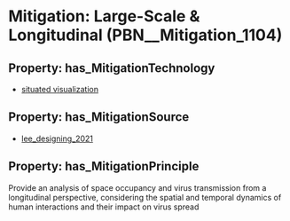 # Mitigation: __Large-Scale & Longitudinal__ (PBN__Mitigation_1104)

## Property: has_MitigationTechnology

* [situated visualization](../Technology/PBN__Technology_3653)

## Property: has_MitigationSource

* [lee_designing_2021](../Article/PBN__Article_26)

## Property: has_MitigationPrinciple

Provide an analysis of space occupancy and virus transmission from a longitudinal perspective, considering the spatial and temporal dynamics of human interactions and their impact on virus spread

